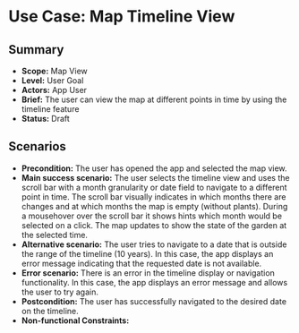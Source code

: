 # Use Case: Map Timeline View

## Summary

- **Scope:** Map View
- **Level:** User Goal
- **Actors:** App User
- **Brief:** The user can view the map at different points in time by using the timeline feature
- **Status:** Draft

## Scenarios

- **Precondition:**
  The user has opened the app and selected the map view.
- **Main success scenario:**
  The user selects the timeline view and uses the scroll bar with a month granularity or date field to navigate to a different point in time. 
  The scroll bar visually indicates in which months there are changes and at which months the map is empty (without plants).
  During a mousehover over the scroll bar it shows hints which month would be selected on a click.
  The map updates to show the state of the garden at the selected time.
- **Alternative scenario:**
  The user tries to navigate to a date that is outside the range of the timeline (10 years). 
  In this case, the app displays an error message indicating that the requested date is not available.
- **Error scenario:**
  There is an error in the timeline display or navigation functionality. 
  In this case, the app displays an error message and allows the user to try again.
- **Postcondition:**
  The user has successfully navigated to the desired date on the timeline.
- **Non-functional Constraints:**
